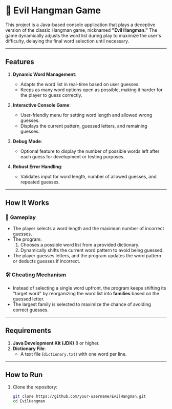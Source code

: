 # 👻 Evil Hangman Game

This project is a Java-based console application that plays a deceptive version of the classic Hangman game, nicknamed **"Evil Hangman."** The game dynamically adjusts the word list during play to maximize the user's difficulty, delaying the final word selection until necessary.

---

## **Features**

1. **Dynamic Word Management**:
   - Adapts the word list in real-time based on user guesses.
   - Keeps as many word options open as possible, making it harder for the player to guess correctly.

2. **Interactive Console Game**:
   - User-friendly menu for setting word length and allowed wrong guesses.
   - Displays the current pattern, guessed letters, and remaining guesses.

3. **Debug Mode**:
   - Optional feature to display the number of possible words left after each guess for development or testing purposes.

4. **Robust Error Handling**:
   - Validates input for word length, number of allowed guesses, and repeated guesses.

---

## **How It Works**

### 🎯 **Gameplay**
- The player selects a word length and the maximum number of incorrect guesses.
- The program:
  1. Chooses a possible word list from a provided dictionary.
  2. Dynamically shifts the current word pattern to avoid being guessed.
- The player guesses letters, and the program updates the word pattern or deducts guesses if incorrect.

### 🛠 **Cheating Mechanism**
- Instead of selecting a single word upfront, the program keeps shifting its "target word" by reorganizing the word list into **families** based on the guessed letter.
- The largest family is selected to maximize the chance of avoiding correct guesses.

---

## **Requirements**

1. **Java Development Kit (JDK)** 8 or higher.
2. **Dictionary File**:
   - A text file (`dictionary.txt`) with one word per line.

---

## **How to Run**

1. Clone the repository:
   ```bash
   git clone https://github.com/your-username/EvilHangman.git
   cd EvilHangman

